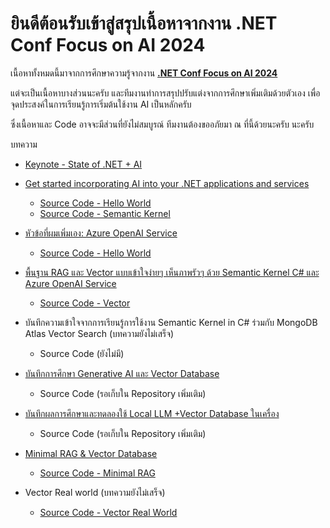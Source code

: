 # ยินดีต้อนรับเข้าสู่สรุปเนื้อหาจากงาน .NET Conf Focus on AI 2024
เนื้อหาทั้งหมดนี้มาจากการศึกษาความรู้จากงาน [**.NET Conf Focus on AI 2024**](https://www.youtube.com/playlist?list=PLdo4fOcmZ0oX7Yg1cixIj6hXjz9C5MHJR) 

แต่จะเป็นเนื้อหาบางส่วนนะครับ และทีมงานทำการสรุปปรับแต่งจากการศึกษาเพิ่มเติมด้วยตัวเอง
เพื่อจุดประสงค์ในการเรียนรู้การเริ่มต้นใช้งาน AI เป็นหลักครับ 

ซึ่งเนื้อหาและ Code อาจจะมีส่วนที่ยังไม่สมบูรณ์ ทีมงานต้องขออภัยมา ณ ที่นี้ด้วยนะครับ นะครับ

บทความ
- [Keynote - State of .NET + AI](https://medium.com/t-t-software-solution/net-conf-2024-keynote-state-of-net-ai-6323a3d2d481)

- [Get started incorporating AI into your .NET applications and services](https://medium.com/t-t-software-solution/%E0%B8%AA%E0%B8%A3%E0%B8%B8%E0%B8%9B%E0%B9%80%E0%B8%99%E0%B8%B7%E0%B9%89%E0%B8%AD%E0%B8%AB%E0%B8%B2%E0%B8%88%E0%B8%B2%E0%B8%81%E0%B8%87%E0%B8%B2%E0%B8%99-net-e1621671bacb)
  - [Source Code - Hello World](./src/1.get.started.ai.dotnet/)
  - [Source Code - Semantic Kernel](./src/1.get.started.ai.dotnet.advance/)

- [หัวข้อที่ผมเพิ่มเอง: Azure OpenAI Service](https://medium.com/t-t-software-solution/%E0%B8%9A%E0%B8%B1%E0%B8%99%E0%B8%97%E0%B8%B6%E0%B8%81%E0%B8%81%E0%B8%B2%E0%B8%A3%E0%B8%97%E0%B8%94%E0%B8%A5%E0%B8%AD%E0%B8%87%E0%B9%83%E0%B8%8A%E0%B9%89-azure-openai-service-9ce61cf45289)
  - [Source Code - Hello World](./src/1.get.started.ai.dotnet/)

- [พื้นฐาน RAG และ Vector แบบเข้าใจง่ายๆ เห็นภาพรัวๆ ด้วย Semantic Kernel C# และ Azure OpenAI Service](https://medium.com/t-t-software-solution/rag-%E0%B8%9E%E0%B8%B7%E0%B9%89%E0%B8%99%E0%B8%90%E0%B8%B2%E0%B8%99%E0%B9%82%E0%B8%94%E0%B8%A2-semantic-kernel-c-%E0%B8%A3%E0%B9%88%E0%B8%A7%E0%B8%A1%E0%B8%81%E0%B8%B1%E0%B8%9A-chat-completion-model-%E0%B9%81%E0%B8%A5%E0%B8%B0-text-embedding-model-%E0%B9%83%E0%B8%99-azure-9a86f606c225)
  - [Source Code - Vector](./src/2.vector/)

- บันทึกความเข้าใจจากการเรียนรู้การใช้งาน Semantic Kernel in C# ร่วมกับ MongoDB Atlas Vector Search (บทความยังไม่เสร็จ)
  - Source Code (ยังไม่มี)

- [บันทึกการศึกษา Generative AI และ Vector Database](https://medium.com/t-t-software-solution/%E0%B8%9A%E0%B8%B1%E0%B8%99%E0%B8%97%E0%B8%B6%E0%B8%81%E0%B8%81%E0%B8%B2%E0%B8%A3%E0%B8%A8%E0%B8%B6%E0%B8%81%E0%B8%A9%E0%B8%B2-generative-ai-%E0%B9%81%E0%B8%A5%E0%B8%B0-vector-database-6166f34f2dc4)
  - Source Code (รอเก็บใน Repository เพิ่มเติม)

- [บันทึกผลการศึกษาและทดลองใช้ Local LLM +Vector Database ในเครื่อง](https://medium.com/t-t-software-solution/%E0%B8%9A%E0%B8%B1%E0%B8%99%E0%B8%97%E0%B8%B6%E0%B8%81%E0%B8%9C%E0%B8%A5%E0%B8%81%E0%B8%B2%E0%B8%A3%E0%B8%A8%E0%B8%B6%E0%B8%81%E0%B8%A9%E0%B8%B2%E0%B9%81%E0%B8%A5%E0%B8%B0%E0%B8%97%E0%B8%94%E0%B8%A5%E0%B8%AD%E0%B8%87%E0%B9%83%E0%B8%8A%E0%B9%89-local-llm-vector-database-%E0%B9%83%E0%B8%99%E0%B9%80%E0%B8%84%E0%B8%A3%E0%B8%B7%E0%B9%88%E0%B8%AD%E0%B8%87-707cce329dae)
  - Source Code (รอเก็บใน Repository เพิ่มเติม)

- [Minimal RAG & Vector Database](https://medium.com/t-t-software-solution/minimal-rag-vector-database-a219db209852)
  - [Source Code - Minimal RAG](./src/3.rag.minimal/)

- Vector Real world (บทความยังไม่เสร็จ)
  - [Source Code - Vector Real World](./src/2.vector.realworld/)